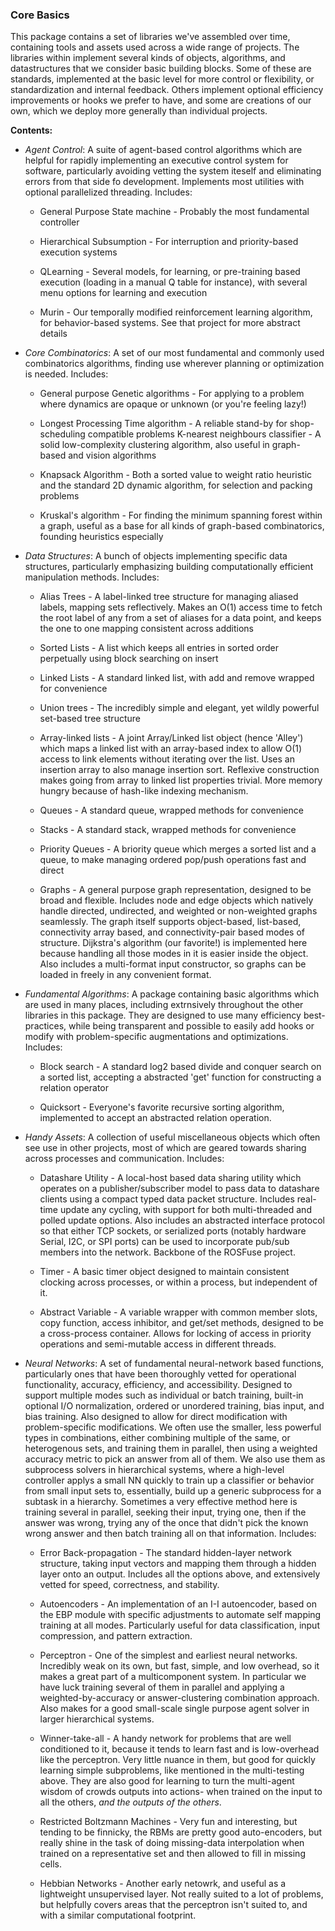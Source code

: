 <h3>Core Basics</h3>

This package contains a set of libraries we've assembled over time, containing tools and assets used across a wide range of projects. The libraries within implement several kinds of objects, algorithms, and datastructures that we consider basic building blocks. Some of these are standards, implemented at the basic level for more control or flexibility, or standardization and internal feedback. Others implement optional efficiency improvements or hooks we prefer to have, and some are creations of our own, which we deploy more generally than individual projects.

**Contents:**
- _Agent Control_: A suite of agent-based control algorithms which are helpful for rapidly implementing an executive control system for software, particularly avoiding vetting the system iteself and eliminating errors from that side fo development. Implements most utilities with optional parallelized threading. Includes:

    * General Purpose State machine - Probably the most fundamental controller

    * Hierarchical Subsumption - For interruption and priority-based execution systems

    * QLearning - Several models, for learning, or pre-training based execution (loading in a manual Q table for instance), with several menu options for learning and execution

    * Murin - Our temporally modified reinforcement learning algorithm, for behavior-based systems. See that project for more abstract details

- _Core Combinatorics_: A set of our most fundamental and commonly used combinatorics algorithms, finding use wherever planning or optimization is needed. Includes:

  * General purpose Genetic algorithms - For applying to a problem where dynamics are opaque or unknown (or you're feeling lazy!)

  * Longest Processing Time algorithm - A reliable stand-by for shop-scheduling compatible problems
  K-nearest neighbours classifier - A solid low-complexity clustering algorithm, also useful in graph-based and vision algorithms

  * Knapsack Algorithm - Both a sorted value to weight ratio heuristic and the standard 2D dynamic algorithm, for selection and packing problems

  * Kruskal's algorithm - For finding the minimum spanning forest within a graph, useful as a base for all kinds of graph-based combinatorics, founding heuristics especially

- _Data Structures_: A bunch of objects implementing specific data structures, particularly emphasizing building computationally efficient manipulation methods. Includes:

   * Alias Trees - A label-linked tree structure for managing aliased labels, mapping sets reflectively. Makes an O(1) access time to fetch the root label of any from a set of aliases for a data point, and keeps the one to one mapping consistent across additions

   * Sorted Lists - A list which keeps all entries in sorted order perpetually using block searching on insert

   * Linked Lists - A standard linked list, with add and remove wrapped for convenience

   * Union trees - The incredibly simple and elegant, yet wildly powerful set-based tree structure

   * Array-linked lists - A joint Array/Linked list object (hence 'Alley') which maps a linked list with an array-based index to allow O(1) access to link elements without iterating over the list. Uses an insertion array to also manage insertion sort. Reflexive construction makes going from array to linked list properties trivial. More memory hungry because of hash-like indexing mechanism.

   * Queues - A standard queue, wrapped methods for convenience

   * Stacks - A standard stack, wrapped methods for convenience

   * Priority Queues - A briority queue which merges a sorted list and a queue, to make managing ordered pop/push operations fast and direct

   * Graphs - A general purpose graph representation, designed to be broad and flexible. Includes node and edge objects which natively handle directed, undirected, and weighted or non-weighted graphs seamlessly. The graph itself supports object-based, list-based, connectivity array based, and connectivity-pair based modes of structure. Dijkstra's algorithm (our favorite!) is implemented here because handling all those modes in it is easier inside the object. Also includes a multi-format input constructor, so graphs can be loaded in freely in any convenient format.

- _Fundamental Algorithms_: A package containing basic algorithms which are used in many places, including extrnsively throughout the other libraries in this package. They are designed to use many efficiency best-practices, while being transparent and possible to easily add hooks or modify with problem-specific augmentations and optimizations. Includes:

   * Block search - A standard log2 based divide and conquer search on a sorted list, accepting a abstracted 'get' function for constructing a relation operator

   * Quicksort - Everyone's favorite recursive sorting algorithm, implemented to accept an abstracted relation operation.

- _Handy Assets_: A collection of useful miscellaneous objects which often see use in other projects, most of which are geared towards sharing across processes and communication. Includes:

   * Datashare Utility - A local-host based data sharing utility which operates on a publisher/subscriber model to pass data to datashare clients using a compact typed data packet structure. Includes real-time update any cycling, with support for both multi-threaded and polled update options. Also includes an abstracted interface protocol so that either TCP sockets, or serialized ports (notably hardware Serial, I2C, or SPI ports) can be used to incorporate pub/sub members into the network. Backbone of the ROSFuse project.

   * Timer - A basic timer object designed to maintain consistent clocking across processes, or within a process, but independent of it.

   * Abstract Variable - A variable wrapper with common member slots, copy function, access inhibitor, and get/set methods, designed to be a cross-process container. Allows for locking of access in priority operations and semi-mutable access in different threads.

- _Neural Networks_: A set of fundamental neural-network based functions, particularly ones that have been thoroughly vetted for operational functionality, accuracy, efficiency, and accessibility. Designed to support multiple modes such as individual or batch training, built-in optional I/O normalization, ordered or unordered training, bias input, and bias training. Also designed to allow for direct modification with problem-specific modifications. We often use the smaller, less powerful types in combinations, either combining multiple of the same, or heterogenous sets, and training them in parallel, then using a weighted accuracy metric to pick an answer from all of them. We also use them as subprocess solvers in hierarchical systems, where a high-level controller applys a small NN quickly to train up a classifier or behavior from small input sets to, essentially, build up a generic subprocess for a subtask in a hierarchy. Sometimes a very effective method here is training several in parallel, seeking their input, trying one, then if the answer was wrong, trying any of the once that didn't pick the known wrong answer and then batch training all on that information. Includes:

   * Error Back-propagation - The standard hidden-layer network structure, taking input vectors and mapping them through a hidden layer onto an output. Includes all the options above, and extensively vetted for speed, correctness, and stability. 

   * Autoencoders - An implementation of an I-I autoencoder, based on the EBP module with specific adjustments to automate self mapping training at all modes. Particularly useful for data classification, input compression, and pattern extraction.

   * Perceptron - One of the simplest and earliest neural networks. Incredibly weak on its own, but fast, simple, and low overhead, so it makes a great part of a multicomponent system. In particular we have luck training several of them in parallel and applying a weighted-by-accuracy or answer-clustering combination approach. Also makes for a good small-scale single purpose agent solver in larger hierarchical systems.

   * Winner-take-all - A handy network for problems that are well conditioned to it, because it tends to learn fast and is low-overhead like the perceptron. Very little nuance in them, but good for quickly learning simple subproblems, like mentioned in the multi-testing above. They are also good for learning to turn the multi-agent wisdom of crowds outputs into actions- when trained on the input to all the others, _and the outputs of the others_.

   * Restricted Boltzmann Machines - Very fun and interesting, but tending to be finnicky, the RBMs are pretty good auto-encoders, but really shine in the task of doing missing-data interpolation when trained on a representative set and then allowed to fill in missing cells.

   * Hebbian Networks - Another early netowrk, and useful as a lightweight unsupervised layer. Not really suited to a lot of problems, but helpfully covers areas that the perceptron isn't suited to, and with a similar computational footprint.
